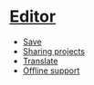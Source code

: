 # [Editor](/editor)

* [Save](/editor/save)
* [Sharing projects](/editor/share)
* [Translate](/editor/translate)
* [Offline support](/editor/offline)

